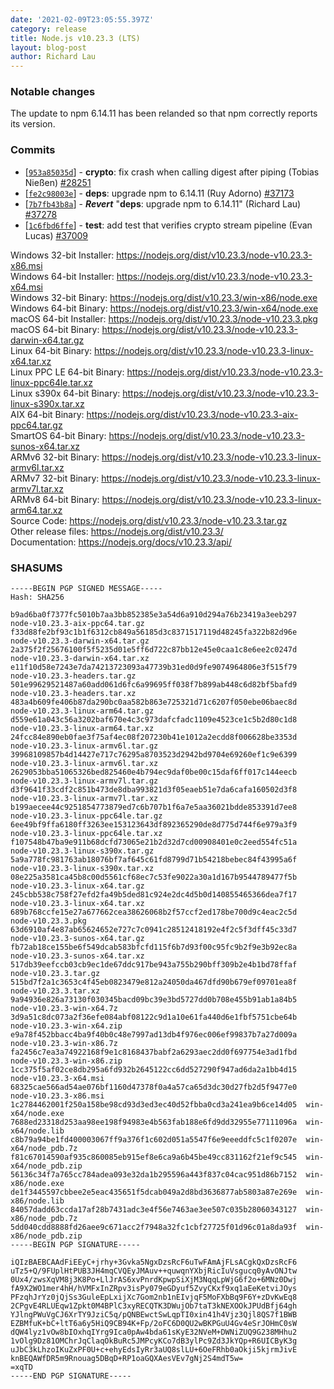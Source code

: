 ```yaml
---
date: '2021-02-09T23:05:55.397Z'
category: release
title: Node.js v10.23.3 (LTS)
layout: blog-post
author: Richard Lau
---
```


### Notable changes

The update to npm 6.14.11 has been relanded so that npm correctly reports its version.

### Commits

- [[`953a85035d`](https://github.com/nodejs/node/commit/953a85035d)] - **crypto**: fix crash when calling digest after piping (Tobias Nießen) [#28251](https://github.com/nodejs/node/pull/28251)
- [[`fe2c98003e`](https://github.com/nodejs/node/commit/fe2c98003e)] - **deps**: upgrade npm to 6.14.11 (Ruy Adorno) [#37173](https://github.com/nodejs/node/pull/37173)
- [[`7b7fb43b8a`](https://github.com/nodejs/node/commit/7b7fb43b8a)] - **_Revert_** "**deps**: upgrade npm to 6.14.11" (Richard Lau) [#37278](https://github.com/nodejs/node/pull/37278)
- [[`1c6fbd6ffe`](https://github.com/nodejs/node/commit/1c6fbd6ffe)] - **test**: add test that verifies crypto stream pipeline (Evan Lucas) [#37009](https://github.com/nodejs/node/pull/37009)

Windows 32-bit Installer: https://nodejs.org/dist/v10.23.3/node-v10.23.3-x86.msi \
Windows 64-bit Installer: https://nodejs.org/dist/v10.23.3/node-v10.23.3-x64.msi \
Windows 32-bit Binary: https://nodejs.org/dist/v10.23.3/win-x86/node.exe \
Windows 64-bit Binary: https://nodejs.org/dist/v10.23.3/win-x64/node.exe \
macOS 64-bit Installer: https://nodejs.org/dist/v10.23.3/node-v10.23.3.pkg \
macOS 64-bit Binary: https://nodejs.org/dist/v10.23.3/node-v10.23.3-darwin-x64.tar.gz \
Linux 64-bit Binary: https://nodejs.org/dist/v10.23.3/node-v10.23.3-linux-x64.tar.xz \
Linux PPC LE 64-bit Binary: https://nodejs.org/dist/v10.23.3/node-v10.23.3-linux-ppc64le.tar.xz \
Linux s390x 64-bit Binary: https://nodejs.org/dist/v10.23.3/node-v10.23.3-linux-s390x.tar.xz \
AIX 64-bit Binary: https://nodejs.org/dist/v10.23.3/node-v10.23.3-aix-ppc64.tar.gz \
SmartOS 64-bit Binary: https://nodejs.org/dist/v10.23.3/node-v10.23.3-sunos-x64.tar.xz \
ARMv6 32-bit Binary: https://nodejs.org/dist/v10.23.3/node-v10.23.3-linux-armv6l.tar.xz \
ARMv7 32-bit Binary: https://nodejs.org/dist/v10.23.3/node-v10.23.3-linux-armv7l.tar.xz \
ARMv8 64-bit Binary: https://nodejs.org/dist/v10.23.3/node-v10.23.3-linux-arm64.tar.xz \
Source Code: https://nodejs.org/dist/v10.23.3/node-v10.23.3.tar.gz \
Other release files: https://nodejs.org/dist/v10.23.3/ \
Documentation: https://nodejs.org/docs/v10.23.3/api/

### SHASUMS

```
-----BEGIN PGP SIGNED MESSAGE-----
Hash: SHA256

b9ad6ba0f7377fc5010b7aa3bb852385e3a54d6a910d294a76b23419a3eeb297  node-v10.23.3-aix-ppc64.tar.gz
f33d88fe2bf93c1b1f6312cb849a56185d3c8371517119d48245fa322b82d96e  node-v10.23.3-darwin-x64.tar.gz
2a375f2f25676100f5f5235d01e5ff6d722c87bb12e45e0caa1c8e6ee2c0247d  node-v10.23.3-darwin-x64.tar.xz
e11f10d58e7243e7da74213723093a47739b31ed0d9fe9074964806e3f515f79  node-v10.23.3-headers.tar.gz
501e99629521487a60add061d6fc6a99695ff038f7b899ab448c6d82bf5bafd9  node-v10.23.3-headers.tar.xz
483a4b609fe406b87da290bc0aa582b863e725321d71c6207f050ebe06baec8d  node-v10.23.3-linux-arm64.tar.gz
d559e61a043c56a3202baf670e4c3c973dafcfadc1109e4523ce1c5b2d80c1d8  node-v10.23.3-linux-arm64.tar.xz
24fcc84e890eb0fae3f75af4ec08f207230b41e1012a2ecdd8f006628be3353d  node-v10.23.3-linux-armv6l.tar.gz
39968109857b4d14427e717c76295a8703523d2942bd9704e69260ef1c9e6399  node-v10.23.3-linux-armv6l.tar.xz
2629053bba51065326bed825460e4b794ec9daf0be00c15daf6ff017c144eecb  node-v10.23.3-linux-armv7l.tar.gz
d3f9641f33cdf2c851b473de8dba993821d3f05eaeb51e7da6cafa160502d3f8  node-v10.23.3-linux-armv7l.tar.xz
b199aecee44c9251854773879ed7c6b707b1f6a7e5aa36021bdde853391d7ee8  node-v10.23.3-linux-ppc64le.tar.gz
6ee49bf9ffa6180ff3263ee153123643df892365290de8d775d744f6e979a3f9  node-v10.23.3-linux-ppc64le.tar.xz
f107548b47ba9e911b68dcfd73065e21b2d32d7cd00908401e0c2eed554fc51a  node-v10.23.3-linux-s390x.tar.gz
5a9a778fc981763ab18076bf7af645c61fd8799d71b54218bebec84f43995a6f  node-v10.23.3-linux-s390x.tar.xz
08e225a3581ca45b8c00d5561cf68ec7c53fe9022a30a1d167b9544789477f5b  node-v10.23.3-linux-x64.tar.gz
245cbb538c758f27efd2fa49b5ded81c924e2dc4d5b0d140855465366dea7f17  node-v10.23.3-linux-x64.tar.xz
689b768ccfe15e27a677662cea38626068b2f57ccf2ed178be700d9c4eac2c5d  node-v10.23.3.pkg
63d6910af4e87ab65624652e727c7c0941c28512418192e4f2c5f3dff45c33d7  node-v10.23.3-sunos-x64.tar.gz
fb72ab18ce155be6f549dcab583bfcfd115f6b7d93f00c95fc9b2f9e3b92ec8a  node-v10.23.3-sunos-x64.tar.xz
517db39eefccb03cb9ec1de67ddc917be943a755b290bff309b2e4b1bd78ffaf  node-v10.23.3.tar.gz
515bd7f2a1c3653c4f45eb0823479e812a24050da467dfd90b679ef09701ea8f  node-v10.23.3.tar.xz
9a94936e826a73130f030345bacd09bc39e3bd5727dd0b708e455b91ab1a84b5  node-v10.23.3-win-x64.7z
3d9a51c8dc073a2f36efe084abf08122c9d1a10e61fa440d6e1fbf5751cbe64b  node-v10.23.3-win-x64.zip
e9a78f452bbacc4ba9f40b0c48e7997ad13db4f976ec006ef99837b7a27d009a  node-v10.23.3-win-x86.7z
fa2456c7ea3a74922168f9e1c8168437babf2a6293aec2dd0f697754e3ad1fbd  node-v10.23.3-win-x86.zip
1cc375f5af02ce8db295a6fd932b2645122cc6dd527290f947ad6da2a1bb4d15  node-v10.23.3-x64.msi
68325cae566ad54ae076bf1160d47378f0a4a57ca65d3dc30d27fb2d5f9477e0  node-v10.23.3-x86.msi
1c2784462001f250a158be98cd93d3ed3ec40d52fbba0cd3a241ea9b6ce14d05  win-x64/node.exe
7688ed23318d253aa98ee198f94983e4b563fab188e6fd9dd32955e77111096a  win-x64/node.lib
c8b79a94be1fd400003067ff9a376f1c602d051a5547f6e9eeeddfc5c1f0207e  win-x64/node_pdb.7z
f81c67014590af935c860085eb915ef8e6ca9a6b45be49cc831162f21ef9c545  win-x64/node_pdb.zip
56136c34f7a765cc784adea093e32da1b295596a443f837c04cac951d86b7152  win-x86/node.exe
de1f3445597cbbee2e5eac435651f5dcab049a2d8bd3636877ab5803a87e269e  win-x86/node.lib
84057dadd63ccda17af28b7431adc3e4f56e7463ae3ee507c035b28060343127  win-x86/node_pdb.7z
5dd040cdd8888fd26aee9c671acc2f7948a32fc1cbf27725f01d96c01a8da93f  win-x86/node_pdb.zip
-----BEGIN PGP SIGNATURE-----

iQIzBAEBCAAdFiEEyC+jrhy+3Gvka5NgxDzsRcF6uTwFAmAjFLsACgkQxDzsRcF6
uTz5+Q/9FUplHtPUB3JH4mqCVQEyJMAuv++quwqnYXbjRicIuVsgucq0yAvONJtw
0Ux4/zwsXqVM8j3K8Po+LlJrAS6xvPnrdKpwpSiXjM3NqqLpWjG6f2o+6MNz0Dwj
fA9X2WO1mer4hH/hVMFxInZRpv3isPy079eGDyuf5ZvyCKxf9xq1aEeKetviJOys
PFzqhJrYz0jQjSs3GuleEpLxijXc7Gom2nb1nEIvjqF5MoFXbBq9F6Y+zDvKwEq8
2CPgvE4RLUEqw1Zpkt0M4BPlC3xyRECQTK3DWujOb7taT3kNEXOOkJPUdBfj64gh
YJlngPWuVgCJ6XrTY9JziC5q/pQNBEwctSwLqpTI0xin41h4Vjz3Qjl8QS7f1BWB
EZBMfuK+bC+ltT6a6y5HiQ9CB94K+Fp/2oFC6D0QU2wBKPGuU4Gv4eSrJOHmC0sW
dQW4lyz1vOw8bIOxhqIYrg9Ica0pAw4bda61sKyE32NVeM+DWNiZUQ9G238MHhu2
1vOlg9Dz81OMChrJqClaqOkBuRc5JMPcyKCo7dB3ylPc9Zd3JkYQp+R6UICByK3g
uJbC3kLhzoIKuZxPF0U+c+ehyEdsIyRr3aUQ8slLU+6OeFRhb0aOkji5kjrmJivE
knBEQAWfDR5m9Rnouag5DBqD+RP1oaGQXAesVEv7gNj2S4mdT5w=
=xqTD
-----END PGP SIGNATURE-----

```
